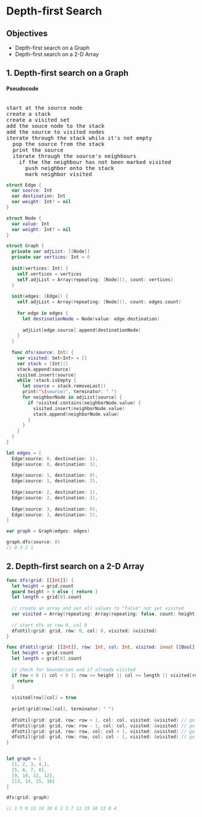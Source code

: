 # Depth-first Search 

## Objectives 

* Depth-first search on a Graph 
* Depth-first search on a 2-D Array 

## 1. Depth-first search on a Graph 

#### Pseudocode 

<pre> 
start at the source node
create a stack
create a visited set
add the souce node to the stack
add the source to visited nodes
iterate through the stack while it's not empty
  pop the source from the stack
  print the source
  iterate through the source's neighbours
    if the the neighbour has not been marked visited
      push neighbor onto the stack
      mark neighbor visited
</pre> 

```swift 
struct Edge {
  var source: Int
  var destination: Int
  var weight: Int? = nil
}

struct Node {
  var value: Int
  var weight: Int? = nil
}

struct Graph {
  private var adjList: [[Node]]
  private var vertices: Int = 0
  
  init(vertices: Int) {
    self.vertices = vertices
    self.adjList = Array(repeating: [Node](), count: vertices)
  }
  
  init(edges: [Edge]) {
    self.adjList = Array(repeating: [Node](), count: edges.count)
    
    for edge in edges {
      let destinationNode = Node(value: edge.destination)
      
      adjList[edge.source].append(destinationNode)
    }
  }
  
  func dfs(source: Int) {
    var visited: Set<Int> = []
    var stack = [Int]()
    stack.append(source)
    visited.insert(source)
    while !stack.isEmpty {
      let source = stack.removeLast()
      print("\(source)", terminator: " ")
      for neighborNode in adjList[source] {
        if !visited.contains(neighborNode.value) {
          visited.insert(neighborNode.value)
          stack.append(neighborNode.value)
        }
      }
    }
  }
}

let edges = [
  Edge(source: 0, destination: 1),
  Edge(source: 0, destination: 3),
  
  Edge(source: 1, destination: 0),
  Edge(source: 1, destination: 2),
  
  Edge(source: 2, destination: 1),
  Edge(source: 2, destination: 3),
  
  Edge(source: 3, destination: 0),
  Edge(source: 3, destination: 2),
]

var graph = Graph(edges: edges)

graph.dfs(source: 0)
// 0 3 2 1 
```

## 2. Depth-first search on a 2-D Array 

```swift 
func dfs(grid: [[Int]]) {
  let height = grid.count
  guard height > 0 else { return }
  let length = grid[0].count
  
  // create an array and set all values to "false" not yet visited
  var visited = Array(repeating: Array(repeating: false, count: height), count: length)
  
  // start dfs at row 0, col 0
  dfsUtil(grid: grid, row: 0, col: 0, visited: &visited)
}

func dfsUtil(grid: [[Int]], row: Int, col: Int, visited: inout [[Bool]]) {
  let height = grid.count
  let length = grid[0].count
  
  // check for boundaries and if already visited
  if row < 0 || col < 0 || row >= height || col >= length || visited[row][col] {
    return
  }
  
  visited[row][col] = true
  
  print(grid[row][col], terminator: " ")
  
  dfsUtil(grid: grid, row: row + 1, col: col, visited: &visited) // go right
  dfsUtil(grid: grid, row: row - 1, col: col, visited: &visited) // go left
  dfsUtil(grid: grid, row: row, col: col + 1, visited: &visited) // go down
  dfsUtil(grid: grid, row: row, col: col - 1, visited: &visited) // go up
}


let graph = [
  [1, 2, 3, 4,],
  [5, 6, 7, 8],
  [9, 10, 11, 12],
  [13, 14, 15, 16]
]

dfs(grid: graph)

// 1 5 9 13 14 10 6 2 3 7 11 15 16 12 8 4
```
